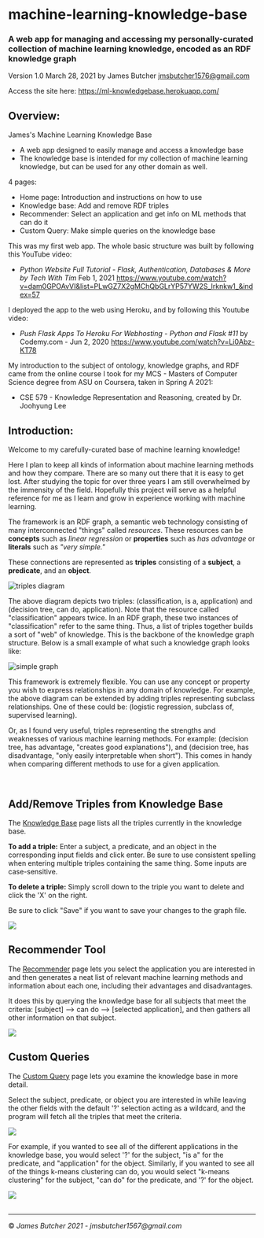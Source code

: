 # machine-learning-knowledge-base

### A web app for managing and accessing my personally-curated collection of machine learning knowledge, encoded as an RDF knowledge graph
Version 1.0
March 28, 2021
by James Butcher
jmsbutcher1576@gmail.com

Access the site here: <a href="https://ml-knowledgebase.herokuapp.com/" target="_blank">https://ml-knowledgebase.herokuapp.com/</a>

## Overview:

James's Machine Learning Knowledge Base

- A web app designed to easily manage and access a knowledge base
- The knowledge base is intended for my collection of machine learning knowledge, but can be used for any other domain as well.

4 pages:
- Home page: Introduction and instructions on how to use
- Knowledge base: Add and remove RDF triples
- Recommender: Select an application and get info on ML methods that can do it
- Custom Query: Make simple queries on the knowledge base

This was my first web app. The whole basic structure was built by following this YouTube video:

- <i>Python Website Full Tutorial - Flask, Authentication, Databases & More by Tech With Tim</i> Feb 1, 2021 https://www.youtube.com/watch?v=dam0GPOAvVI&list=PLwGZ7X2gMChQbGLrYP57YW2S_lrknkw1_&index=57

I deployed the app to the web using Heroku, and by following this Youtube video:

- <i>Push Flask Apps To Heroku For Webhosting - Python and Flask #11</i> by Codemy.com - Jun 2, 2020 https://www.youtube.com/watch?v=Li0Abz-KT78

My introduction to the subject of ontology, knowledge graphs, and RDF came from the online course I took
for my MCS - Masters of Computer Science degree from ASU on Coursera, taken in Spring A 2021:
- CSE 579 - Knowledge Representation and Reasoning, created by Dr. Joohyung Lee


## Introduction:

<p>Welcome to my carefully-curated base of machine learning knowledge!</p>
<p>Here I plan to keep all kinds of information about machine learning methods and how they compare. There are so many out there 
   that it is easy to get lost. After studying the topic for over three years I am still overwhelmed by the immensity of the field.
   Hopefully this project will serve as a helpful reference for me as I learn and grow in experience working with machine learning.</p>
<p>The framework is an RDF graph, a semantic web technology consisting of many interconnected "things" called <i>resources</i>.
   These resources can be <b>concepts</b> such as <i>linear regression</i> or <b>properties</b> such as <i>has advantage</i> or 
   <b>literals</b> such as <i>"very simple."</i></p>
<p>These connections are represented as <b>triples</b> consisting of a <b>subject</b>, a <b>predicate</b>, and an <b>object</b>.</p>

<img src="https://github.com/jmsbutcher/machine-learning-knowledge-base/blob/master/website/static/triples_diagram1.png" class="img-fluid" alt="triples diagram">

<p>The above diagram depicts two triples: (classification, is a, application) and (decision tree, can do, application). Note that 
    the resource called "classification" appears twice. In an RDF graph, these two instances of "classification" refer to the same thing. 
    Thus, a list of triples together builds a sort of "web" of knowledge. This is the backbone of the knowledge graph structure.
    Below is a small example of what such a knowledge graph looks like:
</p>

<img src="https://github.com/jmsbutcher/machine-learning-knowledge-base/blob/master/website/static/simple_graph1.png" class="img-fluid" alt="simple graph">

<p>This framework is extremely flexible. You can use any concept or property you wish to express relationships in any domain of knowledge.
    For example, the above diagram can be extended by adding triples representing subclass relationships. One of these could be:
    (logistic regression, subclass of, supervised learning).
</p>
<p>Or, as I found very useful, triples representing the strengths and weaknesses of various machine learning methods. For example:
    (decision tree, has advantage, "creates good explanations"), and (decision tree, has disadvantage, "only easily interpretable when short").
    This comes in handy when comparing different methods to use for a given application.
</p>

<br />

## Add/Remove Triples from Knowledge Base

<p>The <a href="https://ml-knowledgebase.herokuapp.com/knowledge-base" target="_blank">Knowledge Base</a> page lists all the triples currently in the knowledge base.</p>
<p><b>To add a triple:</b> Enter a subject, a predicate, and an object in the corresponding input fields and click enter.
Be sure to use consistent spelling when entering multiple triples containing the same thing. Some inputs are case-sensitive.</p>
<p><b>To delete a triple:</b> Simply scroll down to the triple you want to delete and click the 'X' on the right.
<p>Be sure to click "Save" if you want to save your changes to the graph file.</p>

<img src="https://github.com/jmsbutcher/machine-learning-knowledge-base/blob/master/images/knowledgebase_page1.PNG">

<br />

## Recommender Tool

<p>The <a href="https://ml-knowledgebase.herokuapp.com/recommender" target="_blank">Recommender</a> page lets you select the application you are interested in and then generates a neat list of relevant
    machine learning methods and information about each one, including their advantages and disadvantages. 
</p>
<p>It does this by querying the knowledge base for all subjects that meet the criteria: [subject] --> can do --> [selected application],
    and then gathers all other information on that subject.
</p>

<img src="https://github.com/jmsbutcher/machine-learning-knowledge-base/blob/master/images/recommender_page1.PNG">

<br />

## Custom Queries

<p>The <a href="https://ml-knowledgebase.herokuapp.com/query" target="_blank">Custom Query</a> page lets you examine the knowledge base in more detail.</p>
<p>Select the subject, predicate, or object you are interested in while leaving the other fields with the default '?'
    selection acting as a wildcard, and the program will fetch all the triples that meet the criteria.
</p>

<img src="https://github.com/jmsbutcher/machine-learning-knowledge-base/blob/master/images/query_page1.PNG">

<p>For example, if you wanted to see all of the different applications in the knowledge base, you would
    select '?' for the subject, "is a" for the predicate, and "application" for the object. Similarly, if 
    you wanted to see all of the things k-means clustering can do, you would select "k-means clustering" for 
    the subject, "can do" for the predicate, and '?' for the object.
</p>

<img src="https://github.com/jmsbutcher/machine-learning-knowledge-base/blob/master/images/query_page2.PNG">

<br />
<br />

<hr>

<p>&copy; <i>James Butcher 2021 - jmsbutcher1567@gmail.com</i></p>

